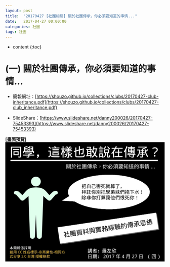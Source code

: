 ```yaml
---
layout: post
title:  "20170427 [社團相關] 關於社團傳承，你必須要知道的事情..."
date:   2017-04-27 00:00:00
categories: 社團
tags: 社團
---
```



* content
{:toc}


# (一) 關於社團傳承，你必須要知道的事情...
* 簡報網址：[https://shouzo.github.io/collections/clubs/20170427-club-inheritance.pdf](https://shouzo.github.io/collections/clubs/20170427-club_inheritance.pdf)

* SlideShare：[https://www.slideshare.net/danny200026/20170427-75453393](https://www.slideshare.net/danny200026/20170427-75453393)

**[畫面預覽]**
![](/assets/20170427/club_inheritance.jpg)



